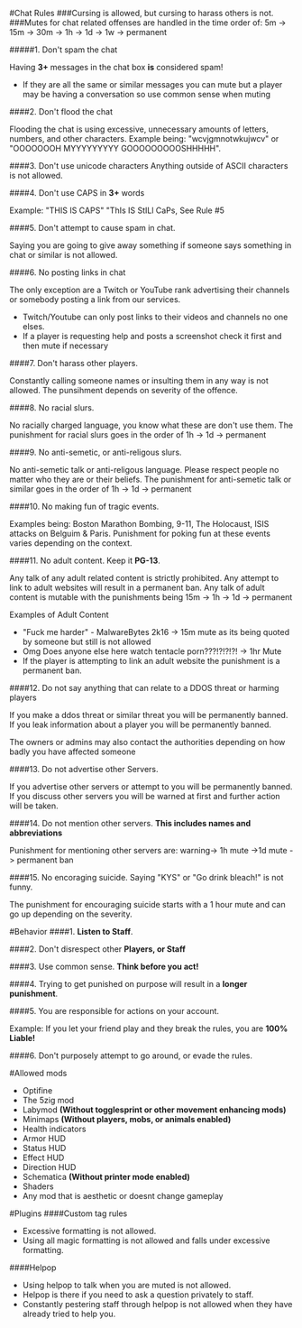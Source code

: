 #Chat Rules
###Cursing is allowed, but cursing to harass others is not.
###Mutes for chat related offenses are handled in the time order of: 5m -> 15m -> 30m -> 1h -> 1d -> 1w -> permanent

#####1. Don't spam the chat

Having **3+** messages in the chat box **is** considered spam!

* If they are all the same or similar messages you can mute but a player may be having a conversation so use common sense when muting

####2. Don't flood the chat

Flooding the chat is using excessive, unnecessary amounts of letters, numbers, and other characters. Example being: "wcvjgmnotwkujwcv" or "OOOOOOOH MYYYYYYYYY GOOOOOOOOOSHHHHH".

####3. Don't use unicode characters
Anything outside of ASCII characters is not allowed.

####4. Don't use CAPS in **3+** words 

Example: "THIS IS CAPS" "ThIs IS StILl CaPs, See Rule #5

####5. Don't attempt to cause spam in chat.

Saying you are going to give away something if someone says something in chat or similar is not allowed.

####6. No posting links in chat

The only exception are a Twitch or YouTube rank advertising their channels or somebody posting a link from our services.

* Twitch/Youtube can only post links to their videos and channels no one elses.
* If a player is requesting help and posts a screenshot check it first and then mute if necessary

####7. Don't harass other players.

Constantly calling someone names or insulting them in any way is not allowed.
The punsihment depends on severity of the offence.

####8. No racial slurs. 

No racially charged language, you know what these are don't use them.
The punishment for racial slurs goes in the order of 1h -> 1d -> permanent

####9. No anti-semetic, or anti-religous slurs.

No anti-semetic talk or anti-religous language.
Please respect people no matter who they are or their beliefs.
The punishment for anti-semetic talk or similar goes in the order of 1h -> 1d -> permanent

####10. No making fun of tragic events.

Examples being: Boston Marathon Bombing, 9-11, The Holocaust, ISIS attacks on Belguim & Paris.
Punishment for poking fun at these events varies depending on the context.

####11. No adult content. Keep it **PG-13**. 

Any talk of any adult related content is strictly prohibited.
Any attempt to link to adult websites will result in a permanent ban.
Any talk of adult content is mutable with the punishments being 15m -> 1h -> 1d -> permanent

Examples of Adult Content

* "Fuck me harder" - MalwareBytes 2k16 -> 15m mute as its being quoted by someone but still is not allowed
* Omg Does anyone else here watch tentacle porn???!?!?!?! -> 1hr Mute
* If the player is attempting to link an adult website the punishment is a permanent ban.

####12. Do not say anything that can relate to a DDOS threat or harming players

If you make a ddos threat or similar threat you will be permanently banned.
If you leak information about a player you will be permanently banned.

The owners or admins may also contact the authorities depending on how badly you have affected someone

####13. Do not advertise other Servers.

If you advertise other servers or attempt to you will be permanently banned.
If you discuss other servers you will be warned at first and further action will be taken.
 
####14. Do not mention other servers. **This includes names and abbreviations**

Punishment for mentioning other servers are: warning-> 1h mute ->1d mute -> permanent ban

####15. No encoraging suicide. Saying "KYS" or "Go drink bleach!" is not funny.

The punishment for encouraging suicide starts with a 1 hour mute and can go up depending on
the severity.

#Behavior
####1. **Listen to Staff**.

####2. Don't disrespect other **Players, or Staff**

####3. Use common sense. **Think before you act!**

####4. Trying to get punished on purpose will result in a **longer punishment**.

####5. You are responsible for actions on your account. 

Example: If you let your friend play and they break the rules, you are **100% Liable!**

####6. Don't purposely attempt to go around, or evade the rules.

#Allowed mods

* Optifine
* The 5zig mod
* Labymod **(Without togglesprint or other movement enhancing mods)**
* Minimaps **(Without players, mobs, or animals enabled)**
* Health indicators
* Armor HUD
* Status HUD
* Effect HUD
* Direction HUD
* Schematica **(Without printer mode enabled)**
* Shaders
* Any mod that is aesthetic or doesnt change gameplay

#Plugins
####Custom tag rules

* Excessive formatting is not allowed.
* Using all magic formatting is not allowed and falls under excessive formatting.


####Helpop

* Using helpop to talk when you are muted is not allowed.
* Helpop is there if you need to ask a question privately to staff.
* Constantly pestering staff through helpop is not allowed when they have already tried to help you.
